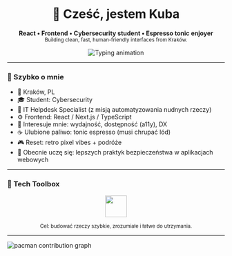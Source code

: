 <!--
Feel free to trim or swap sections. Keep it authentic & maintainable.
Accent color suggestion: #35E0C2
-->

<h1 align="center">👋 Cześć, jestem Kuba</h1>
<p align="center">
  <strong>React • Frontend • Cybersecurity student • Espresso tonic enjoyer</strong><br/>
  <sub>Building clean, fast, human-friendly interfaces from Kraków.</sub>
</p>

<p align="center">
  <img src="https://readme-typing-svg.demolab.com?font=Fira+Code&size=20&pause=1300&color=35E0C2&center=true&vCenter=true&width=650&lines=Code.+Coffee.+Consistency.;UX+ma+znaczenie.;Optymalizacja+%3E+przekombinowanie.;Ma%C5%82e+projekty+%E2%86%92+du%C5%BCe+umiej%C4%99tno%C5%9Bci.;React+jest+narz%C4%99dziem.+Ty+tworzysz+do%C5%9Bwiadczenie." alt="Typing animation"/>
</p>

---

### 🔎 Szybko o mnie
- 📍 Kraków, PL  
- 🎓 Student: Cybersecurity  
- 💼 IT Helpdesk Specialist (z misją automatyzowania nudnych rzeczy)  
- ⚙️ Frontend: React / Next.js / TypeScript  
- 🚀 Interesuje mnie: wydajność, dostępność (a11y), DX  
- ☕ Ulubione paliwo: tonic espresso (musi chrupać lód)  
- 🎮 Reset: retro pixel vibes + podróże  
- 🌱 Obecnie uczę się: lepszych praktyk bezpieczeństwa w aplikacjach webowych

---

### 🧰 Tech Toolbox
<p align="center">
  <img src="https://skillicons.dev/icons?i=ts,js,react,nextjs,nodejs,redux,graphql,html,css,tailwind,git,vercel,figma,bash" height="50" />
</p>

<p align="center">
  <sub>Cel: budować rzeczy szybkie, zrozumiałe i łatwe do utrzymania.</sub>
</p>

---

<picture>
  <source media="(prefers-color-scheme: dark)" srcset="https://raw.githubusercontent.com/jacob22092/jacob22092/output/pacman-contribution-graph-dark.svg">
  <source media="(prefers-color-scheme: light)" srcset="https://raw.githubusercontent.com/jacob22092/jacob22092/output/pacman-contribution-graph.svg">
  <img alt="pacman contribution graph" src="https://raw.githubusercontent.com/jacob22092/jacob22092/output/pacman-contribution-graph.svg">
</picture>

###

